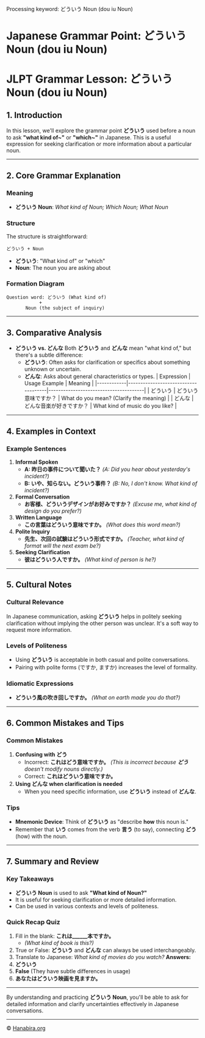 Processing keyword: どういう Noun (dou iu Noun)
# Japanese Grammar Point: どういう Noun (dou iu Noun)
# JLPT Grammar Lesson: どういう Noun (dou iu Noun)
## 1. Introduction
In this lesson, we'll explore the grammar point **どういう** used before a noun to ask **"what kind of~"** or **"which~"** in Japanese. This is a useful expression for seeking clarification or more information about a particular noun.

---
## 2. Core Grammar Explanation
### Meaning
- **どういう Noun**: *What kind of Noun; Which Noun; What Noun*
### Structure
The structure is straightforward:
```plaintext
どういう + Noun
```
- **どういう**: "What kind of" or "which"
- **Noun**: The noun you are asking about
### Formation Diagram
```plaintext
Question word: どういう (What kind of)
            +
       Noun (the subject of inquiry)
```
---
## 3. Comparative Analysis
- **どういう vs. どんな**
  Both **どういう** and **どんな** mean "what kind of," but there's a subtle difference:
  - **どういう**: Often asks for clarification or specifics about something unknown or uncertain.
  - **どんな**: Asks about general characteristics or types.
  | Expression | Usage Example                       | Meaning                               |
  |------------|-------------------------------------|---------------------------------------|
  | どういう     | どういう意味ですか？                 | What do you mean? (Clarify the meaning) |
  | どんな      | どんな音楽が好きですか？             | What kind of music do you like?       |
---
## 4. Examples in Context
### Example Sentences
1. **Informal Spoken**
   - **A: 昨日の事件について聞いた？**
     *(A: Did you hear about yesterday's incident?)*
   - **B: いや、知らない。どういう事件？**
     *(B: No, I don't know. What kind of incident?)*
2. **Formal Conversation**
   - **お客様、どういうデザインがお好みですか？**
     *(Excuse me, what kind of design do you prefer?)*
3. **Written Language**
   - **この言葉はどういう意味ですか。**
     *(What does this word mean?)*
4. **Polite Inquiry**
   - **先生、次回の試験はどういう形式ですか。**
     *(Teacher, what kind of format will the next exam be?)*
5. **Seeking Clarification**
   - **彼はどういう人ですか。**
     *(What kind of person is he?)*
---
## 5. Cultural Notes
### Cultural Relevance
In Japanese communication, asking **どういう** helps in politely seeking clarification without implying the other person was unclear. It's a soft way to request more information.
### Levels of Politeness
- Using **どういう** is acceptable in both casual and polite conversations.
- Pairing with polite forms (ですか, ますか) increases the level of formality.
### Idiomatic Expressions
- **どういう風の吹き回しですか。**
  *(What on earth made you do that?)*
---
## 6. Common Mistakes and Tips
### Common Mistakes
1. **Confusing with どう**
   - Incorrect: **これはどう意味ですか。**
     *(This is incorrect because **どう** doesn't modify nouns directly.)*
   - Correct: **これはどういう意味ですか。**
2. **Using どんな when clarification is needed**
   - When you need specific information, use **どういう** instead of **どんな**.
### Tips
- **Mnemonic Device**: Think of **どういう** as "describe **how** this noun is."
- Remember that **いう** comes from the verb **言う** (to say), connecting **どう** (how) with the noun.
---
## 7. Summary and Review
### Key Takeaways
- **どういう Noun** is used to ask **"What kind of Noun?"**
- It is useful for seeking clarification or more detailed information.
- Can be used in various contexts and levels of politeness.
### Quick Recap Quiz
1. Fill in the blank: **これは______本ですか。**
   - *(What kind of book is this?)*
2. True or False: **どういう** and **どんな** can always be used interchangeably.
3. Translate to Japanese: *What kind of movies do you watch?*
**Answers:**
1. **どういう**
2. **False** (They have subtle differences in usage)
3. **あなたはどういう映画を見ますか。**
---
By understanding and practicing **どういう Noun**, you'll be able to ask for detailed information and clarify uncertainties effectively in Japanese conversations.


---

© [Hanabira.org](https://hanabira.org)
